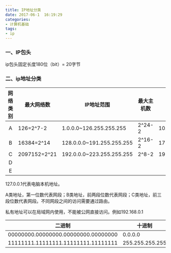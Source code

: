 ```yaml
---
title: IP地址分类
date: 2017-06-1  16:19:29
categories:
- 计算机基础
tags:
- ip
---
```


<!-- more -->

### 一、IP包头

ip包头固定长度180位（bit）= 20字节

### 二、ip地址分类

| 网络类别 | 最大网络数        | IP地址范围                    | 最大主机数  | 私有地址范围                      |
| :--: | ------------ | ------------------------- | ------ | --------------------------- |
|  A   | 126=2^7-2    | 1.0.0.0~126.255.255.255   | 2^24-2 | 10.0.0.0~10.255.255.255     |
|  B   | 16384=2^14   | 128.0.0.0~191.255.255.255 | 2^16-2 | 172.16.0.0.~172.31.255.255  |
|  C   | 2097152=2^21 | 192.0.0.0~223.255.255.255 | 2^8-2  | 192.168.0.0~192.168.255.255 |
|  D   |              |                           |        |                             |
|  E   |              |                           |        |                             |

127.0.0.1代表电脑本机地址。

A类地址，第一位数代表网段；B类地址，前两段位数代表网段；C类地址，前三段位数代表网段。不同网段之间的访问需要通过路由。

私有地址可以在局域网内使用，不能被公网直接访问。例如192.168.0.1

| 二进制                                 | 十进制             |
| ----------------------------------- | --------------- |
| 00000000.00000000.00000000.00000000 | 0.0.0.0         |
| 11111111.11111111.11111111.11111111 | 255.255.255.255 |